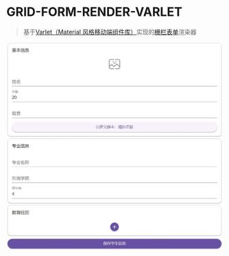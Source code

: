 # GRID-FORM-RENDER-VARLET
> 基于[Varlet（Material 风格移动端组件库）](https://varlet.gitee.io/varlet-ui/)实现的[栅栏表单](https://github.com/0604hx/grid-form)渲染器

![](../site/public/screenshot/render-varlet.webp)
